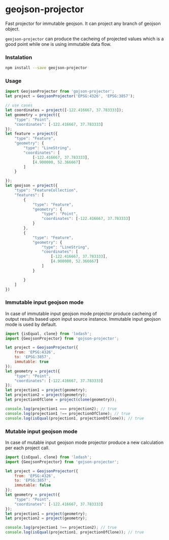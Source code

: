 # geojson-projector
Fast projector for immutable geojson. It can project any branch of geojson object.

`geojson-projector` can produce the cacheing of projected values which is a good point while one is using immutable data flow.

### Instalation
```bash
npm install --save geojson-projector
```

### Usage

```js
import GeojsonProjector from 'gojson-projector';
let project = GeojsonProjector('EPSG:4326', 'EPSG:3857');

// use cases
let coordinates = project([-122.416667, 37.783333]);
let geometry = project({
    "type": "Point",
    "coordinates": [-122.416667, 37.783333]
});
let feature = project({
    "type": "Feature",
    "geometry": {
        "type": "LineString",
        "coordinates": [
            [-122.416667, 37.783333],
            [4.900000, 52.366667]
        ]
    }

});
let geojson = project({
    "type": "FeatureCollection",
    "features": [
        {
            "type": "Feature",
            "geometry": {
                "type": "Point",
                "coordinates": [-122.416667, 37.783333]
            }
        },
        {
            "type": "Feature",
            "geometry": {
                "type": "LineString",
                "coordinates": [
                    [-122.416667, 37.783333],
                    [4.900000, 52.366667]
                ]
            }

        }
    ]
})
```

### Immutable input geojson mode
In case of immutable input geojson mode projector produce cacheing of output results based upon input source instance. Immutable input geojson mode is used by default.
```js
import {isEqual, clone} from 'lodash';
import {GeojsonProjector} from 'gojson-projector';

let project = GeojsonProjector({
    from: 'EPSG:4326',
    to: 'EPSG:3857',
    immutable: true
});
let geometry = project({
    "type": "Point",
    "coordinates": [-122.416667, 37.783333]
});
let projection1 = project(geometry);
let projection2 = project(geometry);
let projectionOfClone = project(clone(geometry));

console.log(projection1 === projection2); // true
console.log(projection1 !== projectionOfClone); // true
console.log(isEqual(projection1, projectionOfClone)); // true
```
### Mutable input geojson mode
In case of mutable input geojson mode projector produce a new calculation per each project call.
```js
import {isEqual, clone} from 'lodash';
import {GeojsonProjector} from 'gojson-projector';

let project = GeojsonProjector({
    from: 'EPSG:4326',
    to: 'EPSG:3857',
    immutable: false
});
let geometry = project({
    "type": "Point",
    "coordinates": [-122.416667, 37.783333]
});
let projection1 = project(geometry);
let projection2 = project(geometry);

console.log(projection1 !== projection2); // true
console.log(isEqual(projection1, projectionOfClone)); // true
```
